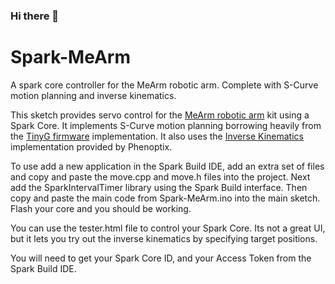 ### Hi there 👋

<!--
**FilledOfCode/FilledOfCode** is a ✨ _special_ ✨ repository because its `README.md` (this file) appears on your GitHub profile.

Here are some ideas to get you started:

- 🔭 I’m currently working on ...
- 🌱 I’m currently learning ...
- 👯 I’m looking to collaborate on ...
- 🤔 I’m looking for help with ...
- 💬 Ask me about ...
- 📫 How to reach me: ...
- 😄 Pronouns: ...
- ⚡ Fun fact: ...
-->
Spark-MeArm
===========

A spark core controller for the MeArm robotic arm. Complete with S-Curve motion planning and inverse kinematics.

This sketch provides servo control for the [MeArm robotic arm](https://github.com/phenoptix/MeArm) kit using a Spark Core. It implements S-Curve motion planning borrowing heavily from the [TinyG firmware](https://github.com/synthetos/TinyG) implementation. It also uses the [Inverse Kinematics](https://github.com/phenoptix/MeArm/blob/master/MeArmIK/MeArmIK.ino) implementation provided by Phenoptix.

To use add a new application in the Spark Build IDE, add an extra set of files and copy and paste the move.cpp and move.h files into the project. Next add the SparkIntervalTimer library using the Spark Build interface. Then copy and paste the main code from Spark-MeArm.ino into the main sketch. Flash your core and you should be working.

You can use the tester.html file to control your Spark Core. Its not a great UI, but it lets you try out the inverse kinematics by specifying target positions.

You will need to get your Spark Core ID, and your Access Token from the Spark Build IDE.